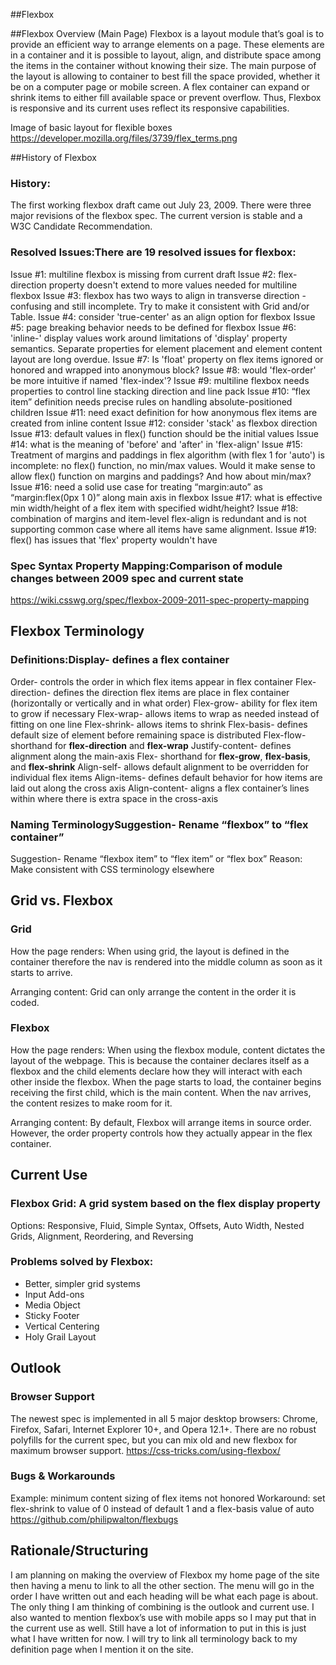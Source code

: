 ##Flexbox

##Flexbox Overview (Main Page)
Flexbox is a layout module that’s goal is to provide an efficient way to arrange elements on a page. These elements are in a container and it is possible to layout, align, and distribute space among the items in the container without knowing their size. The main purpose of the layout is allowing to container to best fill the space provided, whether it be on a computer page or mobile screen. A flex container can expand or shrink items to either fill available space or prevent overflow. Thus, Flexbox is responsive and its current uses reflect its responsive capabilities. 

Image of basic layout for flexible boxes
https://developer.mozilla.org/files/3739/flex_terms.png

##History of Flexbox
### History:
The first working flexbox draft came out July 23, 2009. There were three major revisions of the flexbox spec. The current version is stable and a W3C Candidate Recommendation. 

### Resolved Issues:There are 19 resolved issues for flexbox:
Issue #1: multiline flexbox is missing from current draft
Issue #2: flex-direction property doesn't extend to more values needed for multiline flexbox
Issue #3: flexbox has two ways to align in transverse direction - confusing and still incomplete. Try to make it consistent with Grid and/or Table.
Issue #4: consider 'true-center' as an align option for flexbox
Issue #5: page breaking behavior needs to be defined for flexbox
Issue #6: 'inline-' display values work around limitations of 'display' property semantics. Separate properties for element placement and element content layout are long overdue.
Issue #7: Is 'float' property on flex items ignored or honored and wrapped into anonymous block?
Issue #8: would 'flex-order' be more intuitive if named 'flex-index'?
Issue #9: multiline flexbox needs properties to control line stacking direction and line pack
Issue #10: “flex item” definition needs precise rules on handling absolute-positioned children
Issue #11: need exact definition for how anonymous flex items are created from inline content
Issue #12: consider 'stack' as flexbox direction
Issue #13: default values in flex() function should be the initial values
Issue #14: what is the meaning of 'before' and 'after' in 'flex-align'
Issue #15: Treatment of margins and paddings in flex algorithm (with flex 1 for 'auto') is incomplete: no flex() function, no min/max values. Would it make sense to allow flex() function on margins and paddings? And how about min/max?
Issue #16: need a solid use case for treating “margin:auto” as “margin:flex(0px 1 0)” along main axis in flexbox
Issue #17: what is effective min width/height of a flex item with specified widht/height?
Issue #18: combination of margins and item-level flex-align is redundant and is not supporting common case where all items have same alignment.
Issue #19: flex() has issues that 'flex' property wouldn't have

### Spec Syntax Property Mapping:Comparison of module changes between 2009 spec and current state
https://wiki.csswg.org/spec/flexbox-2009-2011-spec-property-mapping
	
## Flexbox Terminology
### Definitions:Display- defines a flex container
Order- controls the order in which flex items appear in flex container
Flex-direction- defines the direction flex items are place in flex container (horizontally or vertically and in what order)
Flex-grow- ability for flex item to grow if necessary 
Flex-wrap- allows items to wrap as needed instead of fitting on one line
Flex-shrink- allows items to shrink
Flex-basis- defines default size of element before remaining space is distributed 
Flex-flow- shorthand for **flex-direction** and **flex-wrap**
Justify-content- defines alignment along the main-axis
Flex- shorthand for **flex-grow**, **flex-basis**, and **flex-shrink**
Align-self- allows default alignment to be overridden for individual flex items
Align-items- defines default behavior for how items are laid out along the cross axis
Align-content- aligns a flex container’s lines within where there is extra space in the cross-axis

### Naming TerminologySuggestion- Rename “flexbox” to “flex container”
Suggestion- Rename “flexbox item” to “flex item” or “flex box”
Reason: Make consistent with CSS terminology elsewhere

## Grid vs. Flexbox
### Grid
How the page renders:
When using grid, the layout is defined in the container therefore the nav is rendered into the middle column as soon as it starts to arrive.

Arranging content:
Grid can only arrange the content in the order it is coded. 

### Flexbox
How the page renders:
When using the flexbox module, content dictates the layout of the webpage. This is because the container declares itself as a flexbox and the child elements declare how they will interact with each other inside the flexbox. When the page starts to load, the container begins receiving the first child, which is the main content. When the nav arrives, the content resizes to make room for it. 

Arranging content:
By default, Flexbox will arrange items in source order. However, the order property controls how they actually appear in the flex container. 

## Current Use
### Flexbox Grid: A grid system based on the flex display property
Options: Responsive, Fluid, Simple Syntax, Offsets, Auto Width, Nested Grids, Alignment, Reordering, and Reversing

### Problems solved by Flexbox:
- Better, simpler grid systems
- Input Add-ons
- Media Object
- Sticky Footer
- Vertical Centering
- Holy Grail Layout

## Outlook
### Browser Support
The newest spec is implemented in all 5 major desktop browsers: Chrome, Firefox, Safari, Internet Explorer 10+, and Opera 12.1+. There are no robust polyfills for the current spec, but you can mix old and new flexbox for maximum browser support. https://css-tricks.com/using-flexbox/

### Bugs & Workarounds
Example: minimum content sizing of flex items not honored 
Workaround: set flex-shrink to value of 0 instead of default 1 and a flex-basis value of auto
https://github.com/philipwalton/flexbugs

## Rationale/Structuring
I am planning on making the overview of Flexbox my home page of the site then having a menu to link to all the other section. The menu will go in the order I have written out and each heading will be what each page is about. The only thing I am thinking of combining is the outlook and current use. I also wanted to mention flexbox’s use with mobile apps so I may put that in the current use as well. Still have a lot of information to put in this is just what I have written for now. I will try to link all terminology back to my definition page when I mention it on the site. 

